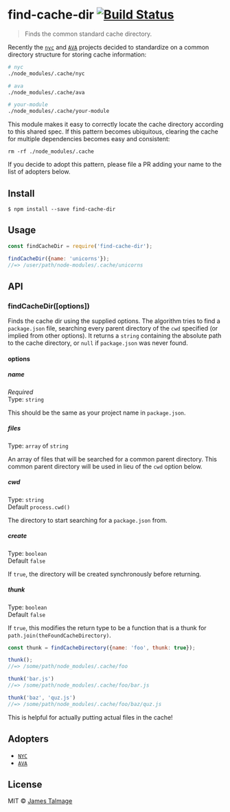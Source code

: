 # find-cache-dir [![Build Status](https://travis-ci.org/jamestalmage/find-cache-dir.svg?branch=master)](https://travis-ci.org/jamestalmage/find-cache-dir)

> Finds the common standard cache directory.

Recently the [`nyc`](https://www.npmjs.com/package/nyc) and [`AVA`](https://www.npmjs.com/package/ava) projects decided to standardize on a common directory structure for storing cache information: 

```sh
# nyc
./node_modules/.cache/nyc

# ava
./node_modules/.cache/ava

# your-module
./node_modules/.cache/your-module
```

This module makes it easy to correctly locate the cache directory according to this shared spec. If this pattern becomes ubiquitous, clearing the cache for multiple dependencies becomes easy and consistent:
 
```
rm -rf ./node_modules/.cache
```

If you decide to adopt this pattern, please file a PR adding your name to the list of adopters below. 


## Install

```
$ npm install --save find-cache-dir
```


## Usage

```js
const findCacheDir = require('find-cache-dir');

findCacheDir({name: 'unicorns'});
//=> /user/path/node-modules/.cache/unicorns
```


## API

### findCacheDir([options])

Finds the cache dir using the supplied options. The algorithm tries to find a `package.json` file, searching every parent directory of the `cwd` specified (or implied from other options). It returns a `string` containing the absolute path to the cache directory, or `null` if `package.json` was never found.

#### options

##### name

*Required*  
Type: `string` 

This should be the same as your project name in `package.json`.

##### files

Type: `array` of `string` 

An array of files that will be searched for a common parent directory. This common parent directory will be used in lieu of the `cwd` option below.

##### cwd

Type: `string`   
Default `process.cwd()`

The directory to start searching for a `package.json` from.

##### create

Type: `boolean`   
Default `false`

If `true`, the directory will be created synchronously before returning.

##### thunk

Type: `boolean`   
Default `false`

If `true`, this modifies the return type to be a function that is a thunk for `path.join(theFoundCacheDirectory)`.

```js
const thunk = findCacheDirectory({name: 'foo', thunk: true});

thunk();
//=> /some/path/node_modules/.cache/foo

thunk('bar.js')
//=> /some/path/node_modules/.cache/foo/bar.js

thunk('baz', 'quz.js')
//=> /some/path/node_modules/.cache/foo/baz/quz.js
```

This is helpful for actually putting actual files in the cache!

## Adopters

- [`NYC`](https://www.npmjs.com/package/nyc)
- [`AVA`](https://www.npmjs.com/package/ava)

## License

MIT © [James Talmage](http://github.com/jamestalmage)
